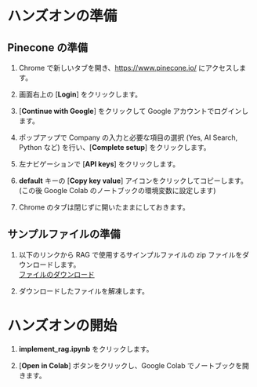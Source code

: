 # ハンズオンの準備
## Pinecone の準備
1. Chrome で新しいタブを開き、https://www.pinecone.io/ にアクセスします。

2. 画面右上の [**Login**] をクリックします。

3. [**Continue with Google**] をクリックして Google アカウントでログインします。

4. ポップアップで Company の入力と必要な項目の選択 (Yes, AI Search, Python など) を行い、[**Complete setup**] をクリックします。

5. 左ナビゲーションで [**API keys**] をクリックします。

6. **default** キーの [**Copy key value**] アイコンをクリックしてコピーします。(この後 Google Colab のノートブックの環境変数に設定します)

7. Chrome のタブは閉じずに開いたままにしておきます。

## サンプルファイルの準備
1. 以下のリンクから RAG で使用するサインプルファイルの zip ファイルをダウンロードします。  
   [ファイルのダウンロード](https://storage.googleapis.com/trainocate-langchain-course-files/files.zip)

2. ダウンロードしたファイルを解凍します。

# ハンズオンの開始
1. **implement_rag.ipynb** をクリックします。

2. [**Open in Colab**] ボタンをクリックし、Google Colab でノートブックを開きます。
